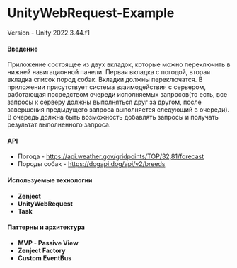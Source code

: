 # UnityWebRequest-Example

Version - Unity 2022.3.44.f1

#### Введение

Приложение состоящее из двух вкладок, которые можно переключить в нижней навигационной панели. Первая вкладка с погодой, вторая вкладка список пород собак. Вкладки должны переключатся. В приложении присутствует система взаимодействия с сервером, работающая посредством очереди исполняемых запросов(то есть, все запросы к серверу должны выполняться друг за другом, после завершения предыдущего запроса выполняется следующий в очереди). В очередь должна быть возможность добавлять запросы и получать результат выполненного запроса.

#### API

- Погода - https://api.weather.gov/gridpoints/TOP/32,81/forecast
- Породы собак - https://dogapi.dog/api/v2/breeds

#### Используемые технологии

- **Zenject**
- **UnityWebRequest**
- **Task**

#### Паттерны и архитектура

- **MVP - Passive View**
- **Zenject Factory**
- **Custom EventBus**
